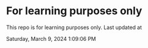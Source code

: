 # For learning purposes only
This repo is for learning purposes only.
Last updated at

Saturday, March 9, 2024 1:09:06 PM

